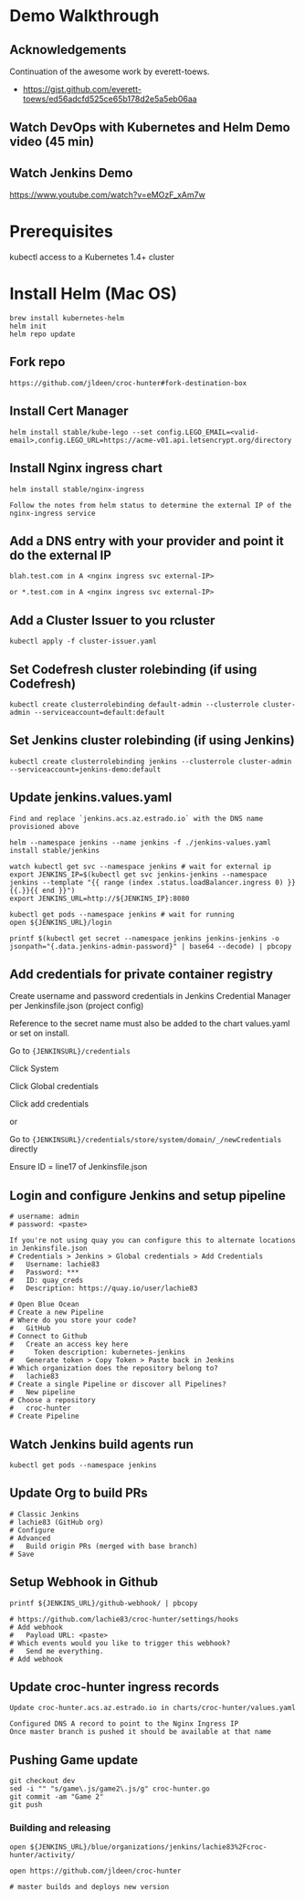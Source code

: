 # Demo Walkthrough

## Acknowledgements 
Continuation of the awesome work by everett-toews.
* https://gist.github.com/everett-toews/ed56adcfd525ce65b178d2e5a5eb06aa

## Watch DevOps with Kubernetes and Helm Demo video (45 min)

## Watch Jenkins Demo

https://www.youtube.com/watch?v=eMOzF_xAm7w

# Prerequisites
kubectl access to a Kubernetes 1.4+ cluster

# Install Helm (Mac OS)

```
brew install kubernetes-helm
helm init
helm repo update
```

## Fork repo
``` 
https://github.com/jldeen/croc-hunter#fork-destination-box
```

## Install Cert Manager
```
helm install stable/kube-lego --set config.LEGO_EMAIL=<valid-email>,config.LEGO_URL=https://acme-v01.api.letsencrypt.org/directory
```

## Install Nginx ingress chart
```
helm install stable/nginx-ingress

Follow the notes from helm status to determine the external IP of the nginx-ingress service
```

## Add a DNS entry with your provider and point it do the external IP
```
blah.test.com in A <nginx ingress svc external-IP>

or *.test.com in A <nginx ingress svc external-IP>

```

## Add a Cluster Issuer to you rcluster
```
kubectl apply -f cluster-issuer.yaml
```
## Set Codefresh cluster rolebinding (if using Codefresh)
```
kubectl create clusterrolebinding default-admin --clusterrole cluster-admin --serviceaccount=default:default 
```

## Set Jenkins cluster rolebinding (if using Jenkins)
```
kubectl create clusterrolebinding jenkins --clusterrole cluster-admin --serviceaccount=jenkins-demo:default 
```

## Update jenkins.values.yaml
```
Find and replace `jenkins.acs.az.estrado.io` with the DNS name provisioned above

helm --namespace jenkins --name jenkins -f ./jenkins-values.yaml install stable/jenkins

watch kubectl get svc --namespace jenkins # wait for external ip
export JENKINS_IP=$(kubectl get svc jenkins-jenkins --namespace jenkins --template "{{ range (index .status.loadBalancer.ingress 0) }}{{.}}{{ end }}")
export JENKINS_URL=http://${JENKINS_IP}:8080

kubectl get pods --namespace jenkins # wait for running
open ${JENKINS_URL}/login

printf $(kubectl get secret --namespace jenkins jenkins-jenkins -o jsonpath="{.data.jenkins-admin-password}" | base64 --decode) | pbcopy
```

## Add credentials for private container registry

Create username and password credentials in Jenkins Credential Manager per Jenkinsfile.json (project config)

Reference to the secret name must also be added to the chart values.yaml or set on install.

Go to ```{JENKINSURL}/credentials```

Click System

Click Global credentials

Click add credentials

or

Go to ```{JENKINSURL}/credentials/store/system/domain/_/newCredentials``` directly

Ensure ID = line17 of Jenkinsfile.json

## Login and configure Jenkins and setup pipeline
```
# username: admin
# password: <paste>

If you're not using quay you can configure this to alternate locations in Jenkinsfile.json
# Credentials > Jenkins > Global credentials > Add Credentials
#   Username: lachie83
#   Password: ***
#   ID: quay_creds
#   Description: https://quay.io/user/lachie83

# Open Blue Ocean
# Create a new Pipeline
# Where do you store your code?
#   GitHub
# Connect to Github
#   Create an access key here
#     Token description: kubernetes-jenkins
#   Generate token > Copy Token > Paste back in Jenkins  
# Which organization does the repository belong to?
#   lachie83
# Create a single Pipeline or discover all Pipelines?
#   New pipeline
# Choose a repository
#   croc-hunter
# Create Pipeline
```

## Watch Jenkins build agents run
```
kubectl get pods --namespace jenkins
```

## Update Org to build PRs
```
# Classic Jenkins
# lachie83 (GitHub org)
# Configure
# Advanced
#   Build origin PRs (merged with base branch)
# Save
```


## Setup Webhook in Github
``` 
printf ${JENKINS_URL}/github-webhook/ | pbcopy

# https://github.com/lachie83/croc-hunter/settings/hooks
# Add webhook
#   Payload URL: <paste>
# Which events would you like to trigger this webhook?
#   Send me everything.
# Add webhook
```

## Update croc-hunter ingress records
```
Update croc-hunter.acs.az.estrado.io in charts/croc-hunter/values.yaml

Configured DNS A record to point to the Nginx Ingress IP
Once master branch is pushed it should be available at that name
```


## Pushing Game update
```
git checkout dev
sed -i "" "s/game\.js/game2\.js/g" croc-hunter.go
git commit -am "Game 2"
git push
```

### Building and releasing
```
open ${JENKINS_URL}/blue/organizations/jenkins/lachie83%2Fcroc-hunter/activity/

open https://github.com/jldeen/croc-hunter

# master builds and deploys new version
```
